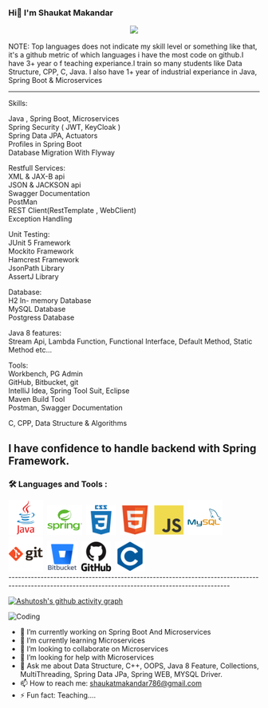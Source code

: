### Hi👋 I'm Shaukat Makandar



<!-- Typing SVG by DenverCoder1 - https://github.com/DenverCoder1/readme-typing-svg -->
<p align="center">
   <a href="https://github.com/DenverCoder1/readme-typing-svg"><img src="https://readme-typing-svg.herokuapp.com/?lines=Spring%20Boot%20And%20Microservices%20Developer;3%2B%20years%20of%20industrial%20experience;3%2B%20years%20of%20teaching%20experience;Always%20ready%20to%20learn%20new%20things&center=true&width=500&height=45"></a>
</p> 

NOTE: Top languages does not indicate my skill level or something like that, it's a github metric of which languages i have the most code on github.I have 3+ year o f  teaching experiance.I train so many students like Data Structure, CPP, C, Java. I also have 1+ year of industrial experiance in Java, Spring Boot & Microservices

-----------------------------------------------------------------------------------------------------------------------------------------------------------------------

Skills:  

Java , Spring Boot, Microservices  
Spring Security ( JWT, KeyCloak )  
Spring Data JPA, Actuators  
Profiles in Spring Boot  
Database Migration With Flyway

Restfull Services:  
XML & JAX-B api  
JSON & JACKSON api  
Swagger Documentation  
PostMan  
REST Client(RestTemplate , WebClient)  
Exception Handling  

Unit Testing:  
JUnit 5 Framework  
Mockito Framework  
Hamcrest Framework  
JsonPath Library  
AssertJ Library   

Database:  
H2 In- memory Database  
MySQL Database  
Postgress Database  

Java 8 features:  
Stream Api, Lambda Function, Functional Interface, Default Method, Static Method etc...  

Tools:  
Workbench, PG Admin  
GitHub, Bitbucket, git  
IntelliJ Idea, Spring Tool Suit, Eclipse  
Maven Build Tool  
Postman, Swagger Documentation  

C, CPP, Data Structure & Algorithms  

I have confidence to handle backend with Spring Framework.  
-----------------------------------------------------------------------------------------------------------------------------------------------------------------------
### :hammer_and_wrench: Languages and Tools :

<div>
  <img src="https://github.com/devicons/devicon/blob/master/icons/java/java-original-wordmark.svg" title="Java" alt="Java" width="70" height="70"/>&nbsp;
   <img src="https://github.com/devicons/devicon/blob/master/icons/spring/spring-original-wordmark.svg" title="Spring" alt="Spring" width="70" height="60"/>&nbsp;
<!--   <img src="https://github.com/devicons/devicon/blob/master/icons/react/react-original-wordmark.svg" title="React" alt="React" width="70" height="50"/>&nbsp; -->
  <img src="https://github.com/devicons/devicon/blob/master/icons/css3/css3-plain-wordmark.svg"  title="CSS3" alt="CSS" width="60" height="60"/>&nbsp;
  <img src="https://github.com/devicons/devicon/blob/master/icons/html5/html5-original.svg" title="HTML5" alt="HTML" width="60" height="60"/>&nbsp;
  <img src="https://github.com/devicons/devicon/blob/master/icons/javascript/javascript-original.svg" title="JavaScript" alt="JavaScript" width="60" height="60"/>&nbsp;
<!--   <img src="https://github.com/devicons/devicon/blob/master/icons/firebase/firebase-plain-wordmark.svg" title="Firebase" alt="Firebase" width="60" height="60"/>&nbsp; -->
  <img src="https://github.com/devicons/devicon/blob/master/icons/mysql/mysql-original-wordmark.svg" title="MySQL"  alt="MySQL" width="70" height="70"/>&nbsp;
<!--   <img src="https://github.com/devicons/devicon/blob/master/icons/amazonwebservices/amazonwebservices-plain-wordmark.svg" title="AWS" alt="AWS" width="70" height="70"/>&nbsp; -->
  <img src="https://github.com/devicons/devicon/blob/master/icons/git/git-original-wordmark.svg" title="Git" **alt="Git" width="70" height="70"/>
&nbsp;<img src="https://github.com/devicons/devicon/blob/master/icons/bitbucket/bitbucket-original-wordmark.svg" title="Bitbucket" **alt="Bitbucket" width="60" height="60"/>
   &nbsp;<img src="https://github.com/devicons/devicon/blob/master/icons/github/github-original-wordmark.svg" title="Github" **alt="Github" width="60" height="60"/>
   &nbsp;<img src="https://github.com/devicons/devicon/blob/master/icons/c/c-plain.svg" title="Github" **alt="Github" width="60" height="60"/>
</div>
---------------------------------------------------------------------------------------------------------------------------------------------------  

[![Ashutosh's github activity graph](https://github-readme-activity-graph.cyclic.app/graph?username=shaukatmakandar786&custom_title=This%20is%20a%20title&hide_border=true)](https://github.com/ashutosh00710/github-readme-activity-graph)

<!-- [![Shaukat's github activity graph](https://activity-graph.herokuapp.com/graph?username=shaukatmakandar786&theme=react-dark)](https://github.com/zahidchand/github-readme-activity-graph) -->

<!-- ![Anurag's GitHub stats](https://github-readme-stats.vercel.app/api?username=shaukatmakandar786&show_icons=true&theme=cobalt&hide=contribs,prs)  

 [![Top Langs](https://github-readme-stats.vercel.app/api/top-langs/?username=shaukatmakandar786&hide=html,scss,css,less&theme=cobalt&layout=compact)](https://github.com/anuraghazra/github-readme-stats) -->
 

<img  alt="Coding" width="350" height="300" src="https://cdn.dribbble.com/users/1162077/screenshots/3848914/programmer.gif">


- 🔭 I’m currently working on Spring Boot And Microservices  
- 🌱 I’m currently learning Microservices  
- 👯 I’m looking to collaborate on Microservices  
- 🤔 I’m looking for help with Microservices  
- 💬 Ask me about Data Structure, C++, OOPS, Java 8 Feature, Collections, MultiThreading, Spring Data JPa, Spring WEB, MYSQL Driver.  
- 📫 How to reach me: shaukatmakandar786@gmail.com  
- ⚡ Fun fact: Teaching....  

 
